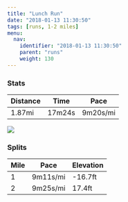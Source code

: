 ```yaml
---
title: "Lunch Run"
date: "2018-01-13 11:30:50"
tags: [runs, 1-2 miles]
menu:
  nav:
    identifier: "2018-01-13 11:30:50"
    parent: "runs"
    weight: 130
---
```


### Stats

| Distance | Time | Pace |
|----------|------|------|
|1.87mi|17m24s|9m20s/mi|

<img src='https://maps.googleapis.com/maps/api/staticmap?maptype=roadmap&path=enc:}wjeI`gvLwLyBMf]sBdJ~ArDa@zCzAXmA~CpCtQfAPfB|IcC_D?sEwEcTfBwAgBy@~@g^e@mIxAqIpKxB&key=AIzaSyC1MId7bFpkLXNAaYhBSTb8jLyiSqzbDtM&size=800x800&markers=color:yellow|label:S|53.47215,-2.24897&markers=color:green|label:F|53.47216000000001,-2.2487100000000004'>

### Splits

| Mile | Pace | Elevation |
|------|------|-----------|
|1|9m11s/mi|-16.7ft|
|2|9m25s/mi|17.4ft|
